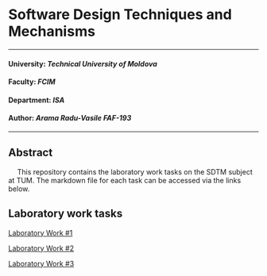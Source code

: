 # Software Design Techniques and Mechanisms
----
#### University: _Technical University of Moldova_
#### Faculty: _FCIM_
#### Department: _ISA_
#### Author: _Arama Radu-Vasile FAF-193_
----

## Abstract

&ensp;&ensp; This repository contains the laboratory work tasks on the SDTM subject at TUM. 
The markdown file for each task can be accessed via the links below.  

## Laboratory work tasks

[Laboratory Work #1](https://github.com/Wazea/SDTM-Labs/tree/master/Lab%231)

[Laboratory Work #2](https://github.com/Wazea/SDTM-Labs/tree/master/Lab%232)

[Laboratory Work #3](https://github.com/Wazea/SDTM-Labs/tree/master/Lab%233)
